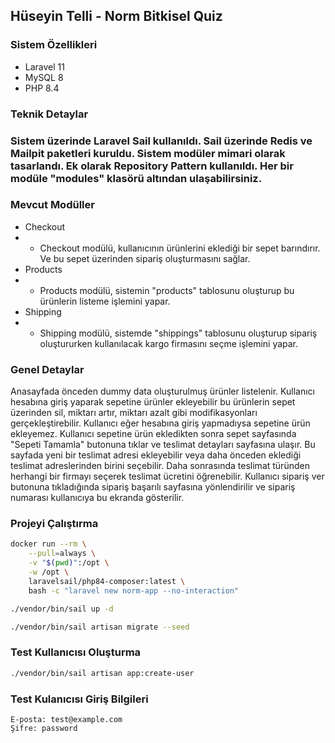 ## Hüseyin Telli - Norm Bitkisel Quiz

### Sistem Özellikleri

* Laravel 11
* MySQL 8
* PHP 8.4

### Teknik Detaylar

### Sistem üzerinde Laravel Sail kullanıldı. Sail üzerinde Redis ve Mailpit paketleri kuruldu. Sistem modüler mimari olarak tasarlandı. Ek olarak Repository Pattern kullanıldı. Her bir modüle "modules" klasörü altından ulaşabilirsiniz.

### Mevcut Modüller

* Checkout
* * Checkout modülü, kullanıcının ürünlerini eklediği bir sepet barındırır. Ve bu sepet üzerinden sipariş oluşturmasını sağlar.
* Products
* * Products modülü, sistemin "products" tablosunu oluşturup bu ürünlerin listeme işlemini yapar.
* Shipping
* * Shipping modülü, sistemde "shippings" tablosunu oluşturup sipariş oluştururken kullanılacak kargo firmasını seçme işlemini yapar.

### Genel Detaylar
Anasayfada önceden dummy data oluşturulmuş ürünler listelenir. Kullanıcı hesabına giriş yaparak sepetine ürünler ekleyebilir bu ürünlerin sepet üzerinden sil, miktarı artır, miktarı azalt gibi modifikasyonları gerçekleştirebilir. Kullanıcı eğer hesabına giriş yapmadıysa sepetine ürün ekleyemez. Kullanıcı sepetine ürün ekledikten sonra sepet sayfasında "Sepeti Tamamla" butonuna tıklar ve teslimat detayları sayfasına ulaşır. Bu sayfada yeni bir teslimat adresi ekleyebilir veya daha önceden eklediği teslimat adreslerinden birini seçebilir. Daha sonrasında teslimat türünden herhangi bir firmayı seçerek teslimat ücretini öğrenebilir. Kullanıcı sipariş ver butonuna tıkladığında sipariş başarılı sayfasına yönlendirilir ve sipariş numarası kullanıcıya bu ekranda gösterilir.

### Projeyi Çalıştırma

```bash
docker run --rm \
    --pull=always \
    -v "$(pwd)":/opt \
    -w /opt \
    laravelsail/php84-composer:latest \
    bash -c "laravel new norm-app --no-interaction"
```

```bash
./vendor/bin/sail up -d
```

```bash
./vendor/bin/sail artisan migrate --seed
```

### Test Kullanıcısı Oluşturma

```bash
./vendor/bin/sail artisan app:create-user
```

### Test Kulanıcısı Giriş Bilgileri

```
E-posta: test@example.com
Şifre: password
```
